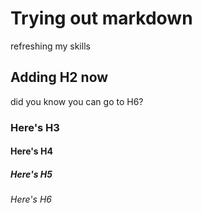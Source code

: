 # Trying out markdown
refreshing my skills

## Adding H2 now

did you know you can go to H6?

### Here's H3
#### Here's H4
##### Here's H5
###### Here's H6
